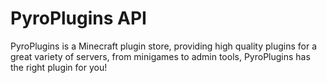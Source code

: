 
# PyroPlugins API

PyroPlugins is a Minecraft plugin store, providing high quality plugins for a great variety of servers, from minigames to admin tools, PyroPlugins has the right plugin for you!


